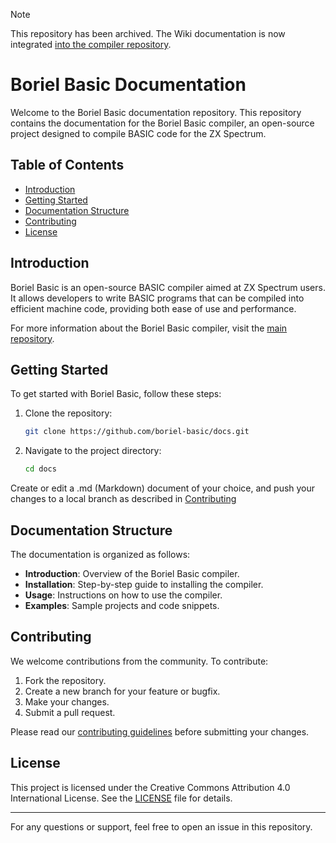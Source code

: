 > [!NOTE]  
> This repository has been archived.
> The Wiki documentation is now integrated [into the compiler repository](https://github.com/boriel-basic/zxbasic/tree/main/docs).

# Boriel Basic Documentation

Welcome to the Boriel Basic documentation repository. This repository contains the documentation for the Boriel Basic compiler, an open-source project designed to compile BASIC code for the ZX Spectrum.

## Table of Contents

- [Introduction](#introduction)
- [Getting Started](#getting-started)
- [Documentation Structure](#documentation-structure)
- [Contributing](#contributing)
- [License](#license)

## Introduction

Boriel Basic is an open-source BASIC compiler aimed at ZX Spectrum users. It allows developers to write BASIC programs that can be compiled into efficient machine code, providing both ease of use and performance.

For more information about the Boriel Basic compiler, visit the [main repository](https://github.com/boriel-basic/zxbasic).

## Getting Started

To get started with Boriel Basic, follow these steps:

1. Clone the repository:
    ```sh
    git clone https://github.com/boriel-basic/docs.git
    ```
2. Navigate to the project directory:
    ```sh
    cd docs
    ```
   
Create or edit a .md (Markdown) document of your choice, and push your changes to a
local branch as described in [Contributing](#contributing)

## Documentation Structure

The documentation is organized as follows:

- **Introduction**: Overview of the Boriel Basic compiler.
- **Installation**: Step-by-step guide to installing the compiler.
- **Usage**: Instructions on how to use the compiler.
- **Examples**: Sample projects and code snippets.

## Contributing

We welcome contributions from the community. To contribute:

1. Fork the repository.
2. Create a new branch for your feature or bugfix.
3. Make your changes.
4. Submit a pull request.

Please read our [contributing guidelines](CONTRIBUTING.md) before submitting your changes.

## License

This project is licensed under the Creative Commons Attribution 4.0 International License. See the [LICENSE](LICENSE.txt) file for details.

---

For any questions or support, feel free to open an issue in this repository.
